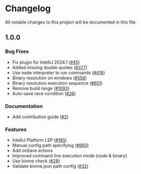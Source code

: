 # Changelog

All notable changes to this project will be documented in this file.

## 1.0.0

### Bug Fixes

-   Fix plugin for IntelliJ 2024.1
    ([#45](https://github.com/biomejs/biome-intellij/pull/45))
-   Added missing double quotes
    ([#377](https://github.com/biomejs/biome-intellij/pull/377))
-   Use node interpreter to run commands
    ([#416](https://github.com/biomejs/biome-intellij/pull/416))
-   Binary resolution on windows
    ([#556](https://github.com/biomejs/biome-intellij/pull/556))
-   Binary resolution execution sequence
    ([#601](https://github.com/biomejs/biome-intellij/pull/601))
-   Remove build range
    ([#1093](https://github.com/biomejs/biome-intellij/pull/1093))
-   Auto-save race condition
    ([#26](https://github.com/biomejs/biome-intellij/pull/26))

### Documentation

-   Add contribution guide
    ([#2](https://github.com/biomejs/biome-intellij/pull/2))

### Features

-   IntelliJ Platform LSP
    ([#185](https://github.com/biomejs/biome-intellij/pull/185))
-   Manual config path specifying
    ([#660](https://github.com/biomejs/biome-intellij/pull/660))
-   Add onSave actions
-   Improved command line execution mode (node & binary)
-   Use biome check ([#28](https://github.com/biomejs/biome-intellij/pull/28))
-   Validate biome.json path config
    ([#32](https://github.com/biomejs/biome-intellij/pull/32))
